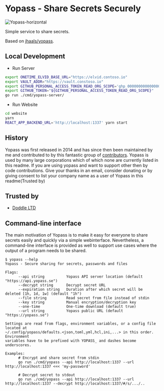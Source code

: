 # Yopass - Share Secrets Securely

![Yopass-horizontal](https://user-images.githubusercontent.com/37777956/59544367-0867aa80-8f09-11e9-8d6a-02008e1bccc7.png)

Simple service to share secrets.

Based on [jhaals/yopass](https://github.com/jhaals/yopass/).

## Local Development

- Run Server

```bash
export ONETIME_ELVID_BASE_URL="https://elvid.contoso.io"
export VAULT_ADDR="https://vault.constoso.io"
export GITHUB_PERSONAL_ACCESS_TOKEN_READ_ORG_SCOPE='ghp_000000000000000000000000000000000000' # read-org-scope — read:org
export GITHUB_TOKEN="${GITHUB_PERSONAL_ACCESS_TOKEN_READ_ORG_SCOPE}"
go run ./cmd/yopass-server/
```

- Run Website

```bash
cd website
yarn
REACT_APP_BACKEND_URL='http://localhost:1337' yarn start
```

## History

Yopass was first released in 2014 and has since then been maintained by me and contributed to by this fantastic group of [contributors](https://github.com/jhaals/yopass/graphs/contributors). Yopass is used by many large corporations which of which none are currently listed in this readme.
If you are using yopass and want to support other then by code contributions. Give your thanks in an email, consider donating or by giving consent to list your company name as a user of Yopass in this readme(Trusted by)

## Trusted by

- [Doddle LTD](https://doddle.com)

## Command-line interface

The main motivation of Yopass is to make it easy for everyone to share secrets easily and quickly via a simple webinterface. Nevertheless, a command-line interface is provided as well to support use cases where the output of a program needs to be shared.

```console
$ yopass --help
Yopass - Secure sharing for secrets, passwords and files

Flags:
      --api string          Yopass API server location (default "https://api.yopass.se")
      --decrypt string      Decrypt secret URL
      --expiration string   Duration after which secret will be deleted [1h, 1d, 1w] (default "1h")
      --file string         Read secret from file instead of stdin
      --key string          Manual encryption/decryption key
      --one-time            One-time download (default true)
      --url string          Yopass public URL (default "https://yopass.se")

Settings are read from flags, environment variables, or a config file located at
~/.config/yopass/defaults.<json,toml,yml,hcl,ini,...> in this order. Environment
variables have to be prefixed with YOPASS_ and dashes become underscores.

Examples:
      # Encrypt and share secret from stdin
      go run ./cmd/yopass --api http://localhost:1337 --url http://localhost:1337 <<< 'my-password'

      # Decrypt secret to stdout
      go run ./cmd/yopass --api http://localhost:1337 --url http://localhost:1337 --decrypt http://localhost:1337/#/s/.../..
```
